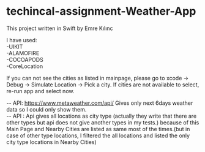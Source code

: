 # techincal-assignment-Weather-App


This project written in Swift by Emre Kılınc <br>

I have used: <br>
  -UIKIT  <br>
  -ALAMOFIRE <br>
  -COCOAPODS <br>
  -CoreLocation <br>
  
  
If you can not see the cities as listed in mainpage, please go to xcode -> Debug -> Simulate Location -> Pick a city. If cities are not available to select, re-run app and select now. <br>

-- API: https://www.metaweather.com/api/ Gives only next 6days weather data so I could only show them. <br>
-- API : Api gives all locations as city type (actually they write that there are other types but api does not give another types in my tests.) because of this Main Page and Nearby Cities are listed as same most of the times.(but in case of other type locations, I filtered the all locations and listed the only city type locations in Nearby Cities)


